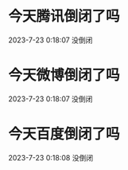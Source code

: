 # 今天腾讯倒闭了吗

2023-7-23 0:18:07 没倒闭

# 今天微博倒闭了吗

2023-7-23 0:18:07 没倒闭

# 今天百度倒闭了吗

2023-7-23 0:18:08 没倒闭

